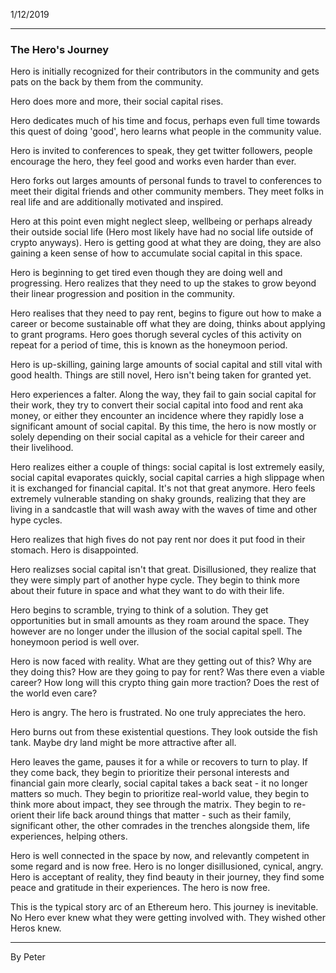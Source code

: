 1/12/2019

---

### The Hero's Journey

Hero is initially recognized for their contributors in the community and gets pats on the
back by them from the community.

Hero does more and more, their social capital rises.

Hero dedicates much of his time and focus, perhaps even full time towards this quest of
doing 'good', hero learns what people in the community value.

Hero is invited to conferences to speak, they get twitter followers, people encourage the
hero, they feel good and works even harder than ever.

Hero forks out larges amounts of personal funds to travel to conferences to meet their
digital friends and other community members. They meet folks in real life and are
additionally motivated and inspired.

Hero at this point even might neglect sleep, wellbeing or perhaps already their outside
social life (Hero most likely have had no social life outside of crypto anyways).
Hero is getting good at what they are doing, they are also gaining a keen sense of how to
accumulate social capital in this space.

Hero is beginning to get tired even though they are doing well and progressing.
Hero realizes that they need to up the stakes to grow beyond their linear progression and
position in the community.

Hero realises that they need to pay rent, begins to figure out how to make a career or
become sustainable off what they are doing, thinks about applying to grant programs.
Hero goes thorugh several cycles of this activity on repeat for a period of time, this is
known as the honeymoon period.

Hero is up-skilling, gaining large amounts of social capital and still vital with good
health. Things are still novel, Hero isn't being taken for granted yet.

Hero experiences a falter. Along the way, they fail to gain social capital for their
work, they try to convert their social capital into food and rent aka money, or either
they encounter an incidence where they rapidly lose a significant amount of social
capital. By this time, the hero is now mostly or solely depending on their social capital
as a vehicle for their career and their livelihood.

Hero realizes either a couple of things: social capital is lost extremely easily, social
capital evaporates quickly, social capital carries a high slippage when it is exchanged
for financial capital. It's not that great anymore. Hero feels extremely vulnerable
standing on shaky grounds, realizing that they are living in a sandcastle that will wash
away with the waves of time and other hype cycles.

Hero realizes that high fives do not pay rent nor does it put food in their stomach. Hero
is disappointed.

Hero realizses social capital isn't that great. Disillusioned, they realize that they
were simply part of another hype cycle. They begin to think more about their future in
space and what they want to do with their life.

Hero begins to scramble, trying to think of a solution. They get opportunities but in
small amounts as they roam around the space. They however are no longer under the
illusion of the social capital spell. The honeymoon period is well over.

Hero is now faced with reality. What are they getting out of this? Why are they doing
this? How are they going to pay for rent? Was there even a viable career? How long will
this crypto thing gain more traction? Does the rest of the world even care?

Hero is angry. The hero is frustrated. No one truly appreciates the hero.

Hero burns out from these existential questions. They look outside the fish tank. Maybe dry land might be more attractive after all.

Hero leaves the game, pauses it for a while or recovers to turn to play. If they come
back, they begin to prioritize their personal interests and financial gain more clearly,
social capital takes a back seat - it no longer matters so much. They begin to prioritize
real-world value, they begin to think more about impact, they see through the matrix.
They begin to re-orient their life back around things that matter - such as their family,
significant other, the other comrades in the trenches alongside them, life experiences,
helping others.

Hero is well connected in the space by now, and relevantly competent in some regard and
is now free. Hero is no longer disillusioned, cynical, angry. Hero is acceptant of
reality, they find beauty in their journey, they find some peace and gratitude in their
experiences. The hero is now free.

This is the typical story arc of an Ethereum hero. This journey is inevitable. No Hero
ever knew what they were getting involved with. They wished other Heros knew.

---

By Peter
